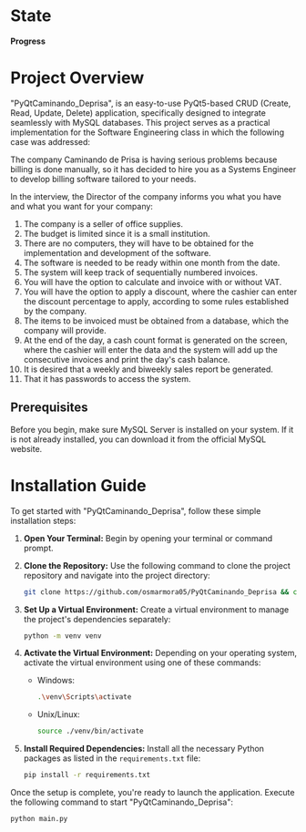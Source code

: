 # State
**Progress**

# Project Overview
"PyQtCaminando_Deprisa", is an easy-to-use PyQt5-based CRUD (Create, Read, Update, Delete) application, specifically designed to integrate seamlessly with MySQL databases. This project serves as a practical implementation for the Software Engineering class in which the following case was addressed:

The company Caminando de Prisa is having serious problems because billing is done manually, so it has decided to hire you as a Systems Engineer to develop billing software tailored to your needs.

In the interview, the Director of the company informs you what you have and what you want for your company:

1. The company is a seller of office supplies.
2. The budget is limited since it is a small institution.
3. There are no computers, they will have to be obtained for the implementation and development of the software.
4. The software is needed to be ready within one month from the date.
5. The system will keep track of sequentially numbered invoices.
6. You will have the option to calculate and invoice with or without VAT.
7. You will have the option to apply a discount, where the cashier can enter the discount percentage to apply, according to some rules established by the company.
8. The items to be invoiced must be obtained from a database, which the company will provide.
9. At the end of the day, a cash count format is generated on the screen, where the cashier will enter the data and the system will add up the consecutive invoices and print the day's cash balance.
10. It is desired that a weekly and biweekly sales report be generated.
11. That it has passwords to access the system.

## Prerequisites
Before you begin, make sure MySQL Server is installed on your system. If it is not already installed, you can download it from the official MySQL website.

# Installation Guide
To get started with "PyQtCaminando_Deprisa", follow these simple installation steps:

1. **Open Your Terminal:**
   Begin by opening your terminal or command prompt.

2. **Clone the Repository:**
   Use the following command to clone the project repository and navigate into the project directory:

   ```sh
   git clone https://github.com/osmarmora05/PyQtCaminando_Deprisa && cd PyQtCaminando_Deprisa
   ```

3. **Set Up a Virtual Environment:**
   Create a virtual environment to manage the project's dependencies separately:

   ```sh
   python -m venv venv
   ```

4. **Activate the Virtual Environment:**
   Depending on your operating system, activate the virtual environment using one of these commands:

   - Windows:

     ```sh
     .\venv\Scripts\activate
     ```

   - Unix/Linux:
     ```sh
     source ./venv/bin/activate
     ```

5. **Install Required Dependencies:**
   Install all the necessary Python packages as listed in the `requirements.txt` file:
   ```sh
   pip install -r requirements.txt
   ```

Once the setup is complete, you're ready to launch the application. Execute the following command to start "PyQtCaminando_Deprisa":

```sh
python main.py
```